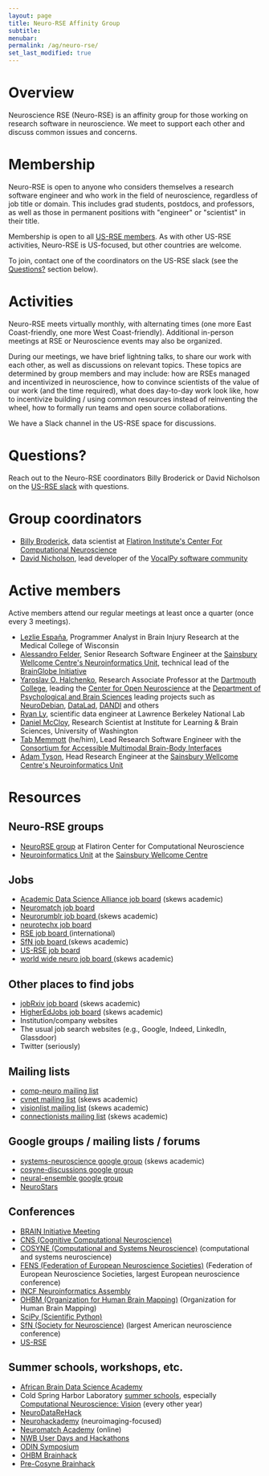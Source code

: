 ```yaml
---
layout: page
title: Neuro-RSE Affinity Group
subtitle:
menubar:
permalink: /ag/neuro-rse/
set_last_modified: true
---
```

# Overview

Neuroscience RSE (Neuro-RSE) is an affinity group for those working on research software in neuroscience. We meet to support each other and discuss common issues and concerns.

# Membership

Neuro-RSE is open to anyone who considers themselves a research software engineer and who work in the field of neuroscience, regardless of job title or domain. This includes grad students, postdocs, and professors, as well as those in permanent positions with "engineer" or "scientist" in their title.

Membership is open to all [US-RSE members](https://us-rse.org/join/). As with other US-RSE activities, Neuro-RSE is US-focused, but other countries are welcome.

To join, contact one of the coordinators on the US-RSE slack (see the [Questions?](#questions) section below).

# Activities

Neuro-RSE meets virtually monthly, with alternating times (one more East Coast-friendly, one more West Coast-friendly). Additional in-person meetings at RSE or Neuroscience events may also be organized.

During our meetings, we have brief lightning talks, to share our work with each other, as well as discussions on relevant topics. These topics are determined by group members and may include: how are RSEs managed and incentivized in neuroscience, how to convince scientists of the value of our work (and the time required), what does day-to-day work look like, how to incentivize building / using common resources instead of reinventing the wheel, how to formally run teams and open source collaborations.

We have a Slack channel in the US-RSE space for discussions.

# Questions?

Reach out to the Neuro-RSE coordinators Billy Broderick or David Nicholson on the [US-RSE slack](https://us-rse.org/join/) with questions.

# Group coordinators

- [Billy Broderick](wfbroderick.com/), data scientist at [Flatiron Institute's Center For Computational Neuroscience](https://www.simonsfoundation.org/flatiron/center-for-computational-neuroscience/) 
- [David Nicholson](https://nicholdav.info/), lead developer of the [VocalPy software community](http://www.vocalpy.org/)

# Active members

Active members attend our regular meetings at least once a quarter (once every 3 meetings).

- [Lezlie España](https://www.linkedin.com/in/lezlieespana), Programmer Analyst in Brain Injury Research at the Medical College of Wisconsin
- [Alessandro Felder](https://github.com/alessandrofelder), Senior Research Software Engineer at the [Sainsbury Wellcome Centre's Neuroinformatics Unit](https://neuroinformatics.dev/), technical lead of the [BrainGlobe Initiative](https://brainglobe.info/)
- [Yaroslav O. Halchenko](https://github.com/yarikoptic), Research Associate Professor at the [Dartmouth College](https://dartmouth.edu), leading the [Center for Open Neuroscience](https://centerforopenneuroscience.org) at the [Department of Psychological and Brain Sciences](https://pbs.dartmouth.edu) leading projects such as [NeuroDebian](https://neuro.debian.net/), [DataLad](https://datalad.org), [DANDI](https://dandiarchive.org) and others
- [Ryan Ly](https://www.linkedin.com/in/ryanly), scientific data engineer at Lawrence Berkeley National Lab
- [Daniel McCloy](https://dan.mccloy.info), Research Scientist at Institute for Learning & Brain Sciences, University of Washington
- [Tab Memmott](https://www.linkedin.com/in/tab-memmott/) (he/him), Lead Research Software Engineer with the [Consortium for Accessible Multimodal Brain-Body Interfaces](https://www.cambi.tech/)
- [Adam Tyson](https://adamltyson.com/), Head Research Engineer at the [Sainsbury Wellcome Centre's Neuroinformatics Unit](https://neuroinformatics.dev/)

# Resources
## Neuro-RSE groups

- [NeuroRSE group](https://neurorse.flatironinstitute.org/) at Flatiron Center for Computational Neuroscience
- [Neuroinformatics Unit](https://neuroinformatics.dev/) at the [Sainsbury Wellcome Centre](https://www.sainsburywellcome.org/web/)

## Jobs

- [Academic Data Science Alliance job board](https://academicdatascience.org/jobs/) (skews academic)
- [Neuromatch job board](https://neuromatch.io/resources/job-board)
- [Neurorumblr job board ](http://neurorumblr.com/) (skews academic)
- [neurotechx job board](https://neurotechx.com/find-a-job/)
- [RSE job board ](https://society-rse.org/careers/vacancies/) (international)
- [SfN job board ](https://neurojobs.sfn.org/jobs/) (skews academic)
- [US-RSE job board](https://us-rse.org/jobs/)
- [world wide neuro job board ](https://www.world-wide.org/jobs/) (skews academic)

## Other places to find jobs

- [jobRxiv job board](https://jobrxiv.org/) (skews academic)
- [HigherEdJobs job board](https://www.higheredjobs.com/search/) (skews academic)
- Institution/company websites
- The usual job search websites (e.g., Google, Indeed, LinkedIn, Glassdoor)
- Twitter (seriously)

## Mailing lists

- [comp-neuro mailing list](https://www.cnsorg.org/comp-neuro-mailing-list)
- [cvnet mailing list](http://nephoscale.ewind.com/mailman/listinfo/cvnet) (skews academic)
- [visionlist mailing list](http://visionscience.com/mailman/listinfo/visionlist_visionscience.com) (skews academic)
- [connectionists mailing list](https://mailman.srv.cs.cmu.edu/mailman/listinfo/connectionists) (skews academic)

## Google groups / mailing lists / forums

- [systems-neuroscience google group](https://groups.google.com/g/systems-neuroscience) (skews academic) 
- [cosyne-discussions google group](https://groups.google.com/g/cosyne-discussions) 
- [neural-ensemble google group](https://groups.google.com/g/neuralensemble)
- [NeuroStars](https://neurostars.org)

## Conferences
- [BRAIN Initiative Meeting](https://braininitiative.nih.gov/news-events/events/10th-annual-brain-initiative-conference)
- [CNS (Cognitive Computational Neuroscience)](https://ccneuro.org)
- [COSYNE (Computational and Systems Neuroscience)](https://www.cosyne.org/) (computational and systems neuroscience)
- [FENS (Federation of European Neuroscience Societies)](fens.org/) (Federation of European Neuroscience Societies, largest European neuroscience conference)
- [INCF Neuroinformatics Assembly](https://www.incf.org/activities/incf-assembly)
- [OHBM (Organization for Human Brain Mapping)](https://humanbrainmapping.org/) (Organization for Human Brain Mapping)
- [SciPy (Scientific Python)](https://conference.scipy.org/)
- [SfN (Society for Neuroscience)](https://www.sfn.org/) (largest American neuroscience conference)
- [US-RSE](https://us-rse.org/events/conference/)

## Summer schools, workshops, etc.

- [African Brain Data Science Academy](https://africanbraindatanetwork.com/abds-academy/)
- Cold Spring Harbor Laboratory [summer schools](https://meetings.cshl.edu/courseshome.aspx), especially [Computational Neuroscience: Vision](https://meetings.cshl.edu/courses.aspx?course=C-VISI&year=24) (every other year)
- [NeuroDataReHack](https://neurodatawithoutborders.github.io/nwb_hackathons/HCK16_2023_Granada_RH/)
- [Neurohackademy](https://neurohackademy.org/) (neuroimaging-focused)
- [Neuromatch Academy](https://academy.neuromatch.io/) (online)
- [NWB User Days and Hackathons](https://www.nwb.org/nwb-events/)
- [ODIN Symposium](https://odin.mit.edu/)
- [OHBM Brainhack](https://ohbm.github.io/hackathon2023/)
- [Pre-Cosyne Brainhack](https://pre-cosyne-brainhack.github.io/hackathon2024/)

